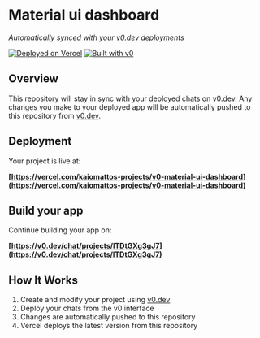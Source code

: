 # Material ui dashboard

*Automatically synced with your [v0.dev](https://v0.dev) deployments*

[![Deployed on Vercel](https://img.shields.io/badge/Deployed%20on-Vercel-black?style=for-the-badge&logo=vercel)](https://vercel.com/kaiomattos-projects/v0-material-ui-dashboard)
[![Built with v0](https://img.shields.io/badge/Built%20with-v0.dev-black?style=for-the-badge)](https://v0.dev/chat/projects/lTDtGXg3gJ7)

## Overview

This repository will stay in sync with your deployed chats on [v0.dev](https://v0.dev).
Any changes you make to your deployed app will be automatically pushed to this repository from [v0.dev](https://v0.dev).

## Deployment

Your project is live at:

**[https://vercel.com/kaiomattos-projects/v0-material-ui-dashboard](https://vercel.com/kaiomattos-projects/v0-material-ui-dashboard)**

## Build your app

Continue building your app on:

**[https://v0.dev/chat/projects/lTDtGXg3gJ7](https://v0.dev/chat/projects/lTDtGXg3gJ7)**

## How It Works

1. Create and modify your project using [v0.dev](https://v0.dev)
2. Deploy your chats from the v0 interface
3. Changes are automatically pushed to this repository
4. Vercel deploys the latest version from this repository
